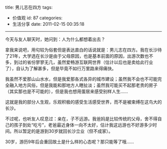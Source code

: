 title: 男儿志在四方
tags:
  - 价值观
id: 87
categories:
  - 生活分享
date: 2011-02-15 00:35:18
---

今天与友人聊天时，她问到：人为什么都想着出去？

拿我来说吧，用句较为俗套但是表达直白的话说就是：男儿志在四方。我在长沙待了21年，大学选在长沙是由于父母原因，也是基本前面的原因，出游次数也不多，到过的省份寥寥无几，虽然爱畅游互联网世界（估计以后也是卖给此行业了），自认为了解甚多，但是毕竟不如行万里路来得痛快。

我虽然不爱那山山水水，但是我爱那各式各异的城市建设；虽然我不会也不可能完全融入地方风俗，但是我能和那地方人瞎扯淡；虽然我可能买不起那老贵的房子（其实那也是不可能的），但是我也想用蛋居来感受别样人生……

这就是我的部分人生观，乐观积极的感受生活感受世界，而不是被束缚在这鸟大的长沙。

不过呢，也听友人叹息过：亲在，子不远游。我爸妈是比较传统的父母，舍不得自己的孩子到处“吃亏”，老爸最近身体一向不太好，估计我这远游也不好游多少时间。所以暂定的是游到30岁就回长沙立业（但不成家）。

30岁，游历9年后会重回故土是什么样的心态呢？那只能等了哦……